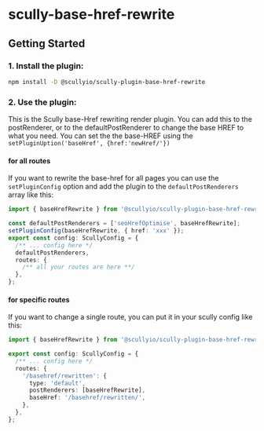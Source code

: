 # scully-base-href-rewrite

## Getting Started

### 1. Install the plugin:

```bash
npm install -D @scullyio/scully-plugin-base-href-rewrite
```

### 2. Use the plugin:

This is the Scully base-Href rewriting render plugin. You can add this to the postRenderer, or to the defaultPostRenderer to change the base HREF to what you need.
You can set the the base-HREF using the `setPluginUption('baseHref', {href:'newHref/'})`

#### for all routes

If you want to rewrite the base-href for all pages you can use the `setPluginConfig` option and add the plugin to the `defaultPostRenderers` array like this:

```typescript
import { baseHrefRewrite } from '@scullyio/scully-plugin-base-href-rewrite';

const defaultPostRenderers = ['seoHrefOptimise', baseHrefRewrite];
setPluginConfig(baseHrefRewrite, { href: 'xxx' });
export const config: ScullyConfig = {
  /** ... config here */
  defaultPostRenderers,
  routes: {
    /** all your routes are here **/
  },
};
```

#### for specific routes

If you want to change a single route, you can put it in your scully config like this:

```typescript
import { baseHrefRewrite } from '@scullyio/scully-plugin-base-href-rewrite';

export const config: ScullyConfig = {
  /** ... config here */
  routes: {
    '/basehref/rewritten': {
      type: 'default',
      postRenderers: [baseHrefRewrite],
      baseHref: '/basehref/rewritten/',
    },
  },
};
```
